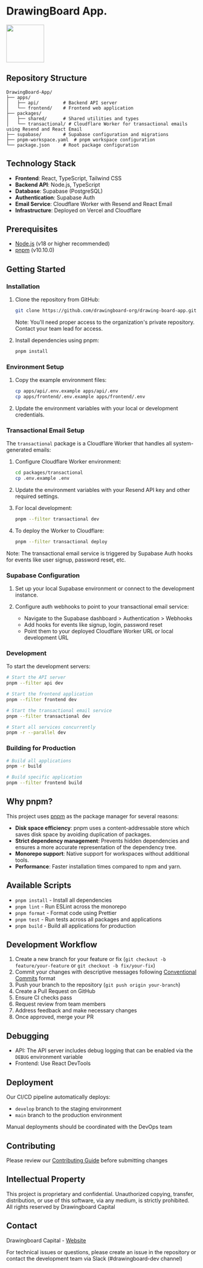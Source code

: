 # DrawingBoard App.

<img src="https://dszguymnctetiaycvfaq.supabase.co/storage/v1/object/public/brand-assets/svg/WhiteLogoNoWordmark.svg" width="100"/>

## Repository Structure

```
DrawingBoard-App/
├── apps/
│   ├── api/         # Backend API server
│   └── frontend/    # Frontend web application
├── packages/
│   ├── shared/      # Shared utilities and types
│   └── transactional/ # Cloudflare Worker for transactional emails using Resend and React Email
├── supabase/        # Supabase configuration and migrations
├── pnpm-workspace.yaml  # pnpm workspace configuration
└── package.json     # Root package configuration
```

## Technology Stack

- **Frontend**: React, TypeScript, Tailwind CSS
- **Backend API**: Node.js, TypeScript
- **Database**: Supabase (PostgreSQL)
- **Authentication**: Supabase Auth
- **Email Service**: Cloudflare Worker with Resend and React Email
- **Infrastructure**: Deployed on Vercel and Cloudflare

## Prerequisites

- [Node.js](https://nodejs.org/) (v18 or higher recommended)
- [pnpm](https://pnpm.io/) (v10.10.0)

## Getting Started

### Installation

1. Clone the repository from GitHub:

   ```bash
   git clone https://github.com/drawingboard-org/drawing-board-app.git
   ```

   Note: You'll need proper access to the organization's private repository. Contact your team lead for access.

2. Install dependencies using pnpm:
   ```bash
   pnpm install
   ```

### Environment Setup

1. Copy the example environment files:

   ```bash
   cp apps/api/.env.example apps/api/.env
   cp apps/frontend/.env.example apps/frontend/.env
   ```

2. Update the environment variables with your local or development credentials.

### Transactional Email Setup

The `transactional` package is a Cloudflare Worker that handles all system-generated emails:

1. Configure Cloudflare Worker environment:

   ```bash
   cd packages/transactional
   cp .env.example .env
   ```

2. Update the environment variables with your Resend API key and other required settings.

3. For local development:

   ```bash
   pnpm --filter transactional dev
   ```

4. To deploy the Worker to Cloudflare:
   ```bash
   pnpm --filter transactional deploy
   ```

Note: The transactional email service is triggered by Supabase Auth hooks for events like user signup, password reset, etc.

### Supabase Configuration

1. Set up your local Supabase environment or connect to the development instance.

2. Configure auth webhooks to point to your transactional email service:
   - Navigate to the Supabase dashboard > Authentication > Webhooks
   - Add hooks for events like signup, login, password reset
   - Point them to your deployed Cloudflare Worker URL or local development URL

### Development

To start the development servers:

```bash
# Start the API server
pnpm --filter api dev

# Start the frontend application
pnpm --filter frontend dev

# Start the transactional email service
pnpm --filter transactional dev

# Start all services concurrently
pnpm -r --parallel dev
```

### Building for Production

```bash
# Build all applications
pnpm -r build

# Build specific application
pnpm --filter frontend build
```

## Why pnpm?

This project uses [pnpm](https://pnpm.io/) as the package manager for several reasons:

- **Disk space efficiency**: pnpm uses a content-addressable store which saves disk space by avoiding duplication of packages.
- **Strict dependency management**: Prevents hidden dependencies and ensures a more accurate representation of the dependency tree.
- **Monorepo support**: Native support for workspaces without additional tools.
- **Performance**: Faster installation times compared to npm and yarn.

## Available Scripts

- `pnpm install` - Install all dependencies
- `pnpm lint` - Run ESLint across the monorepo
- `pnpm format` - Format code using Prettier
- `pnpm test` - Run tests across all packages and applications
- `pnpm build` - Build all applications for production

## Development Workflow

1. Create a new branch for your feature or fix (`git checkout -b feature/your-feature` or `git checkout -b fix/your-fix`)
2. Commit your changes with descriptive messages following [Conventional Commits](https://www.conventionalcommits.org/) format
3. Push your branch to the repository (`git push origin your-branch`)
4. Create a Pull Request on GitHub
5. Ensure CI checks pass
6. Request review from team members
7. Address feedback and make necessary changes
8. Once approved, merge your PR

## Debugging

- API: The API server includes debug logging that can be enabled via the `DEBUG` environment variable
- Frontend: Use React DevTools

## Deployment

Our CI/CD pipeline automatically deploys:

- `develop` branch to the staging environment
- `main` branch to the production environment

Manual deployments should be coordinated with the DevOps team

## Contributing

Please review our [Contributing Guide](CONTRIBUTING.md) before submitting changes

## Intellectual Property

This project is proprietary and confidential. Unauthorized copying, transfer, distribution, or use of this software, via any medium, is strictly prohibited. All rights reserved by Drawingboard Capital

## Contact

Drawingboard Capital - [Website](https://drawingboard.capital)

For technical issues or questions, please create an issue in the repository or contact the development team via Slack (#drawingboard-dev channel)
